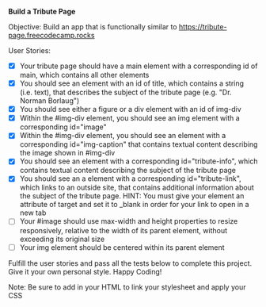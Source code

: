 **Build a Tribute Page**

Objective: Build an app that is functionally similar to
https://tribute-page.freecodecamp.rocks

User Stories:

- [x] Your tribute page should have a main element with a corresponding id of main,
	 which contains all other elements
- [x] You should see an element with an id of title, which contains a string (i.e.
 text), that describes the subject of the tribute page (e.g. "Dr. Norman
 Borlaug")
- [x] You should see either a figure or a div element with an id of img-div
- [x] Within the #img-div element, you should see an img element with a
  corresponding id="image"
- [x] Within the #img-div element, you should see an element with a corresponding
 id="img-caption" that contains textual content describing the image shown in
 \#img-div
- [x] You should see an element with a corresponding id="tribute-info", which
 contains textual content describing the subject of the tribute page
- [x] You should see an a element with a corresponding id="tribute-link", which links
 to an outside site, that contains additional information about the subject of
 the tribute page. HINT: You must give your element an attribute of target and
 set it to \_blank in order for your link to open in a new tab
- [ ] Your #image should use max-width and height properties to resize responsively,
	 relative to the width of its parent element, without exceeding its original
	 size
- [ ] Your img element should be centered within its parent element

Fulfill the user stories and pass all the tests below to complete this project.
Give it your own personal style. Happy Coding!

Note: Be sure to add <link rel="stylesheet" href="styles.css"> in your HTML to
link your stylesheet and apply your CSS

